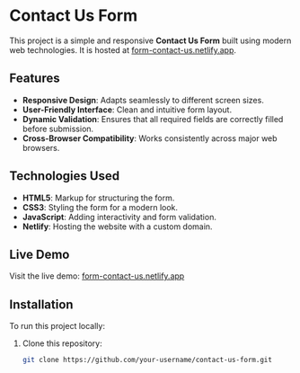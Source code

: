 # Contact Us Form

This project is a simple and responsive **Contact Us Form** built using modern web technologies. It is hosted at [form-contact-us.netlify.app](https://form-contact-us.netlify.app/).

## Features

- **Responsive Design**: Adapts seamlessly to different screen sizes.
- **User-Friendly Interface**: Clean and intuitive form layout.
- **Dynamic Validation**: Ensures that all required fields are correctly filled before submission.
- **Cross-Browser Compatibility**: Works consistently across major web browsers.

## Technologies Used

- **HTML5**: Markup for structuring the form.
- **CSS3**: Styling the form for a modern look.
- **JavaScript**: Adding interactivity and form validation.
- **Netlify**: Hosting the website with a custom domain.

## Live Demo

Visit the live demo: [form-contact-us.netlify.app](https://form-contact-us.netlify.app/)

## Installation

To run this project locally:

1. Clone this repository:
   ```bash
   git clone https://github.com/your-username/contact-us-form.git
